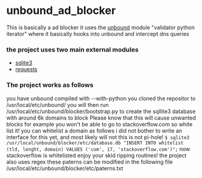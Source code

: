 # unbound_ad_blocker
This is basically a ad blocker it uses the [unbound](https://github.com/NLnetLabs/unbound) module "validator python iterator" where it basically hooks into unbound and intercept dns queries

### the project uses two main external modules
* [sqlite3](https://github.com/sqlite/sqlite)
* [requests](https://github.com/psf/requests)

### The project works as follows
you have unbound compiled with --with-python
you cloned the repositor to /usr/local/etc/unbound/
you will then run /usr/local/etc/unbound/blocker/bootstrap.py to create the sqllite3 database with around 6k domains to block
Please know that this will cause unwanted blocks for example you won't be able to go to stackoverflow.com so white list it!
you can whitelist a domain as follows i did not bother to write an interface for this yet, and most likely will not
this is not pi-hole!
`
$ sqlite3 /usr/local/unbound/blocker/etc/database.db "INSERT INTO whitelist (tld, lenght, domain) VALUES ('com', 17, 'stackoverflow.com')";
`
now stackoverflow is whitelisted enjoy your skid ripping routines!
the project also uses regex these paterns can be modified in the following file /usr/local/etc/unbound/blocker/etc/paterns.txt
